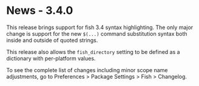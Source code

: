 News - 3.4.0
============

This release brings support for fish 3.4 syntax highlighting. The only major
change is support for the new `$(...)` command substitution syntax both inside
and outside of quoted strings.

This release also allows the `fish_directory` setting to be defined as a
dictionary with per-platform values.

To see the complete list of changes including minor scope name adjustments, go
to Preferences > Package Settings > Fish > Changelog.
